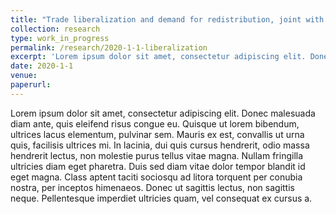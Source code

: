 ```yaml
---
title: "Trade liberalization and demand for redistribution, joint with Reyes German"
collection: research
type: work_in_progress
permalink: /research/2020-1-1-liberalization
excerpt: 'Lorem ipsum dolor sit amet, consectetur adipiscing elit. Donec malesuada diam ante, quis eleifend risus congue eu. Quisque ut lorem bibendum, ultrices lacus elementum, pulvinar sem. Mauris ex est, convallis ut urna quis, facilisis ultrices mi. In lacinia, dui quis cursus hendrerit, odio massa hendrerit lectus, non molestie purus tellus vitae magna. Nullam fringilla ultricies diam eget pharetra. Duis sed diam vitae dolor tempor blandit id eget magna. Class aptent taciti sociosqu ad litora torquent per conubia nostra, per inceptos himenaeos. Donec ut sagittis lectus, non sagittis neque. Pellentesque imperdiet ultricies quam, vel consequat ex cursus a.'
date: 2020-1-1
venue: 
paperurl: 
---
```

Lorem ipsum dolor sit amet, consectetur adipiscing elit. Donec malesuada diam ante, quis eleifend risus congue eu. Quisque ut lorem bibendum, ultrices lacus elementum, pulvinar sem. Mauris ex est, convallis ut urna quis, facilisis ultrices mi. In lacinia, dui quis cursus hendrerit, odio massa hendrerit lectus, non molestie purus tellus vitae magna. Nullam fringilla ultricies diam eget pharetra. Duis sed diam vitae dolor tempor blandit id eget magna. Class aptent taciti sociosqu ad litora torquent per conubia nostra, per inceptos himenaeos. Donec ut sagittis lectus, non sagittis neque. Pellentesque imperdiet ultricies quam, vel consequat ex cursus a.